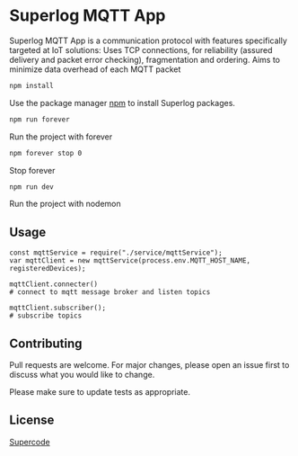 # Superlog MQTT App 



Superlog MQTT App is a communication protocol with features specifically targeted at IoT solutions: Uses TCP connections, for reliability (assured delivery and packet error checking), fragmentation and ordering. Aims to minimize data overhead of each MQTT packet

```bash
npm install
```
Use the package manager [npm](https://nodejs.org/en/download) to install Superlog packages.

```bash
npm run forever
```
Run the project with forever
```bash
npm forever stop 0
```
Stop forever

```bash
npm run dev
```
Run the project with nodemon


## Usage

```nodejs
const mqttService = require("./service/mqttService");
var mqttClient = new mqttService(process.env.MQTT_HOST_NAME, registeredDevices);

mqttClient.connecter()
# connect to mqtt message broker and listen topics

mqttClient.subscriber();
# subscribe topics

```

## Contributing

Pull requests are welcome. For major changes, please open an issue first
to discuss what you would like to change.

Please make sure to update tests as appropriate.

## License

[Supercode](https://supercode.com.tr/)